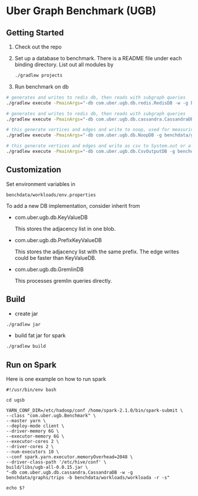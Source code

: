 Uber Graph Benchmark (UGB)
====================================

Getting Started
---------------

1. Check out the repo

2. Set up a database to benchmark. There is a README file under each binding 
   directory. List out all modules by
   ```sh
   ./gradlew projects
   ```

3. Run benchmark on db

  ```sh
  # generates and writes to redis db, then reads with subgraph queries
  ./gradlew execute -PmainArgs="-db com.uber.ugb.db.redis.RedisDB -w -g benchdata/graphs/trips -b benchdata/workloads/workloada -r"

  # generates and writes to redis db, then reads with subgraph queries
  ./gradlew execute -PmainArgs="-db com.uber.ugb.db.cassandra.CassandraDB -w -g benchdata/graphs/trips -b benchdata/workloads/workloada -r"

  # this generate vertices and edges and write to noop, used for measuring data gen performance
  ./gradlew execute -PmainArgs="-db com.uber.ugb.db.NoopDB -g benchdata/graphs/trips -b benchdata/workloads/workloada -w"

  # this generate vertices and edges and write as csv to System.out or a file
  ./gradlew execute -PmainArgs="-db com.uber.ugb.db.CsvOutputDB -g benchdata/graphs/trips -b benchdata/workloads/workloada -w"

  ```

Customization
---------------


Set environment variables in

  ```text
  benchdata/workloads/env.properties
  ```

To add a new DB implementation, consider inherit from
  * com.uber.ugb.db.KeyValueDB
    
    This stores the adjacency list in one blob.

  * com.uber.ugb.db.PrefixKeyValueDB
  
    This stores the adjacency list with the same prefix. The edge writes could be faster than KeyValueDB.

  * com.uber.ugb.db.GremlinDB

    This processes gremlin queries directly.



Build
---------------
  * create jar
   ```sh
   ./gradlew jar
   ```
  * build fat jar for spark
   ```sh
   ./gradlew build
   ```


Run on Spark
---------------
Here is one example on how to run spark
```
#!/usr/bin/env bash

cd ugsb

YARN_CONF_DIR=/etc/hadoop/conf /home/spark-2.1.0/bin/spark-submit \
--class "com.uber.ugb.Benchmark" \
--master yarn \
--deploy-mode client \
--driver-memory 6G \
--executor-memory 6G \
--executor-cores 2 \
--driver-cores 2 \
--num-executors 10 \
--conf spark.yarn.executor.memoryOverhead=2048 \
--driver-class-path '/etc/hive/conf' \
build/libs/ugb-all-0.0.15.jar \
"-db com.uber.ugb.db.cassandra.CassandraDB -w -g benchdata/graphs/trips -b benchdata/workloads/workloada -r -s"

echo $?

```
